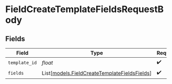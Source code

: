 # FieldCreateTemplateFieldsRequestBody


## Fields

| Field                                                                                        | Type                                                                                         | Required                                                                                     | Description                                                                                  |
| -------------------------------------------------------------------------------------------- | -------------------------------------------------------------------------------------------- | -------------------------------------------------------------------------------------------- | -------------------------------------------------------------------------------------------- |
| `template_id`                                                                                | *float*                                                                                      | :heavy_check_mark:                                                                           | N/A                                                                                          |
| `fields`                                                                                     | List[[models.FieldCreateTemplateFieldsFields](../models/fieldcreatetemplatefieldsfields.md)] | :heavy_check_mark:                                                                           | N/A                                                                                          |